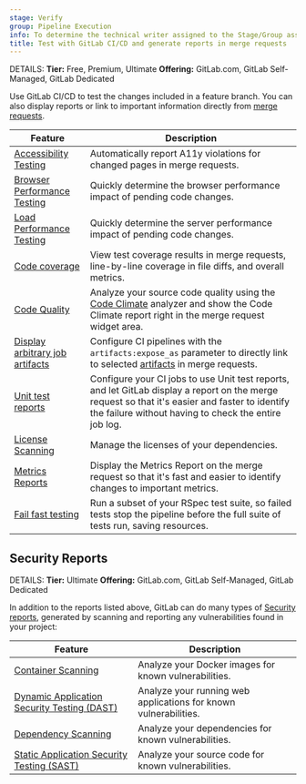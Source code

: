 ```yaml
---
stage: Verify
group: Pipeline Execution
info: To determine the technical writer assigned to the Stage/Group associated with this page, see https://handbook.gitlab.com/handbook/product/ux/technical-writing/#assignments
title: Test with GitLab CI/CD and generate reports in merge requests
---
```


DETAILS:
**Tier:** Free, Premium, Ultimate
**Offering:** GitLab.com, GitLab Self-Managed, GitLab Dedicated

Use GitLab CI/CD to test the changes included in a feature branch. You can also
display reports or link to important information directly from [merge requests](../../user/project/merge_requests/_index.md).

| Feature                                                                                | Description |
| -------------------------------------------------------------------------------------- | ----------- |
| [Accessibility Testing](accessibility_testing.md)                                      | Automatically report A11y violations for changed pages in merge requests. |
| [Browser Performance Testing](browser_performance_testing.md)                          | Quickly determine the browser performance impact of pending code changes. |
| [Load Performance Testing](load_performance_testing.md)                                | Quickly determine the server performance impact of pending code changes. |
| [Code coverage](../testing/code_coverage/_index.md)                                                      | View test coverage results in merge requests, line-by-line coverage in file diffs, and overall metrics. |
| [Code Quality](code_quality.md)                                                        | Analyze your source code quality using the [Code Climate](https://codeclimate.com/) analyzer and show the Code Climate report right in the merge request widget area. |
| [Display arbitrary job artifacts](../yaml/_index.md#artifactsexpose_as)                 | Configure CI pipelines with the `artifacts:expose_as` parameter to directly link to selected [artifacts](../jobs/job_artifacts.md) in merge requests. |
| [Unit test reports](unit_test_reports.md)                                              | Configure your CI jobs to use Unit test reports, and let GitLab display a report on the merge request so that it's easier and faster to identify the failure without having to check the entire job log. |
| [License Scanning](../../user/compliance/license_scanning_of_cyclonedx_files/_index.md) | Manage the licenses of your dependencies. |
| [Metrics Reports](metrics_reports.md)                                                  | Display the Metrics Report on the merge request so that it's fast and easier to identify changes to important metrics. |
| [Fail fast testing](fail_fast_testing.md)                                              | Run a subset of your RSpec test suite, so failed tests stop the pipeline before the full suite of tests run, saving resources. |

## Security Reports

DETAILS:
**Tier:** Ultimate
**Offering:** GitLab.com, GitLab Self-Managed, GitLab Dedicated

In addition to the reports listed above, GitLab can do many types of [Security reports](../../user/application_security/index.md),
generated by scanning and reporting any vulnerabilities found in your project:

| Feature                                                                                      | Description |
|----------------------------------------------------------------------------------------------|-------------|
| [Container Scanning](../../user/application_security/container_scanning/index.md)            | Analyze your Docker images for known vulnerabilities. |
| [Dynamic Application Security Testing (DAST)](../../user/application_security/dast/index.md) | Analyze your running web applications for known vulnerabilities. |
| [Dependency Scanning](../../user/application_security/dependency_scanning/index.md)          | Analyze your dependencies for known vulnerabilities. |
| [Static Application Security Testing (SAST)](../../user/application_security/sast/index.md)  | Analyze your source code for known vulnerabilities. |
